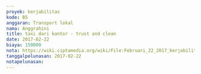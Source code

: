 ```yaml
---
proyek: kerjabilitas
kode: B5
anggaran: Transport lokal
nama: Anggrahini
title: taxi dari kantor - trust and clean
date: 2017-02-22
biaya: 150000
nota: https://wiki.ciptamedia.org/wiki/File:Februari_22_2017_kerjabilitas_B5_taksi_kantor_UIN_trustandclean_kantor_inok.jpg
tanggalpelunasan: 2017-02-22
notapelunasan:
---
```

